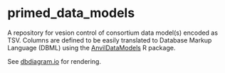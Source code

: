 # primed_data_models
A repository for vesion control of consortium data model(s) encoded as
TSV. Columns are defined to be easily translated to
Database Markup Language (DBML) using the [AnvilDataModels](https://github.com/UW-GAC/AnvilDataModels) R package.

See [dbdiagram.io](https://dbdiagram.io/d/61d8ce80f8370f0a2ee4ec46) for rendering.
